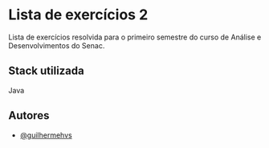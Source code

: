 
# Lista de exercícios 2

Lista de exercícios resolvida para o primeiro semestre do curso de Análise e Desenvolvimentos do Senac.


## Stack utilizada

Java


## Autores

- [@guilhermehvs](https://www.github.com/guilhermehvsantos)

